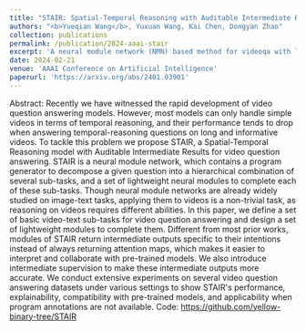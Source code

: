 ```yaml
---
title: "STAIR: Spatial-Temporal Reasoning with Auditable Intermediate Results for Video Question Answering"
authors: "<b>Yueqian Wang</b>, Yuxuan Wang, Kai Chen, Dongyan Zhao"
collection: publications
permalink: /publication/2024-aaai-stair
excerpt: 'A neural module network (NMN) based method for videoqa with long videos and complicated questions.'
date: 2024-02-21
venue: 'AAAI Conference on Artificial Intelligence'
paperurl: 'https://arxiv.org/abs/2401.03901'
---
```


Abstract: Recently we have witnessed the rapid development of video question answering models. However, most models can only handle simple videos in terms of temporal reasoning, and their performance tends to drop when answering temporal-reasoning questions on long and informative videos. To tackle this problem we propose STAIR, a Spatial-Temporal Reasoning model with Auditable Intermediate Results for video question answering. STAIR is a neural module network, which contains a program generator to decompose a given question into a hierarchical combination of several sub-tasks, and a set of lightweight neural modules to complete each of these sub-tasks. Though neural module networks are already widely studied on image-text tasks, applying them to videos is a non-trivial task, as reasoning on videos requires different abilities. In this paper, we define a set of basic video-text sub-tasks for video question answering and design a set of lightweight modules to complete them. Different from most prior works, modules of STAIR return intermediate outputs specific to their intentions instead of always returning attention maps, which makes it easier to interpret and collaborate with pre-trained models. We also introduce intermediate supervision to make these intermediate outputs more accurate. We conduct extensive experiments on several video question answering datasets under various settings to show STAIR's performance, explainability, compatibility with pre-trained models, and applicability when program annotations are not available. Code: https://github.com/yellow-binary-tree/STAIR